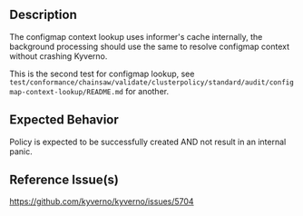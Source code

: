 ## Description

The configmap context lookup uses informer's cache internally, the background processing should use the same to resolve configmap context without crashing Kyverno.

This is the second test for configmap lookup, see `test/conformance/chainsaw/validate/clusterpolicy/standard/audit/configmap-context-lookup/README.md` for another.

## Expected Behavior

Policy is expected to be successfully created AND not result in an internal panic.

## Reference Issue(s)

https://github.com/kyverno/kyverno/issues/5704
